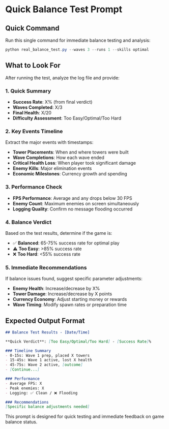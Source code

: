 # Quick Balance Test Prompt

## Quick Command

Run this single command for immediate balance testing and analysis:

```powershell
python real_balance_test.py --waves 3 --runs 1 --skills optimal
```

## What to Look For

After running the test, analyze the log file and provide:

### 1. **Quick Summary**

- **Success Rate**: X% (from final verdict)
- **Waves Completed**: X/3
- **Final Health**: X/20
- **Difficulty Assessment**: Too Easy/Optimal/Too Hard

### 2. **Key Events Timeline**

Extract the major events with timestamps:

- **Tower Placements**: When and where towers were built
- **Wave Completions**: How each wave ended
- **Critical Health Loss**: When player took significant damage
- **Enemy Kills**: Major elimination events
- **Economic Milestones**: Currency growth and spending

### 3. **Performance Check**

- **FPS Performance**: Average and any drops below 30 FPS
- **Enemy Count**: Maximum enemies on screen simultaneously
- **Logging Quality**: Confirm no message flooding occurred

### 4. **Balance Verdict**

Based on the test results, determine if the game is:

- ✅ **Balanced**: 65-75% success rate for optimal play
- ⚠️ **Too Easy**: >85% success rate
- ❌ **Too Hard**: <55% success rate

### 5. **Immediate Recommendations**

If balance issues found, suggest specific parameter adjustments:

- **Enemy Health**: Increase/decrease by X%
- **Tower Damage**: Increase/decrease by X points  
- **Currency Economy**: Adjust starting money or rewards
- **Wave Timing**: Modify spawn rates or preparation time

## Expected Output Format

```markdown
## Balance Test Results - [Date/Time]

**Quick Verdict**: [Too Easy/Optimal/Too Hard] - [Success Rate]%

### Timeline Summary
- 0-15s: Wave 1 prep, placed X towers
- 15-45s: Wave 1 active, lost X health
- 45-75s: Wave 2 active, [outcome]
- [Continue...]

### Performance
- Average FPS: X
- Peak enemies: X
- Logging: ✅ Clean / ❌ Flooding

### Recommendations
[Specific balance adjustments needed]
```

This prompt is designed for quick testing and immediate feedback on game balance status.
